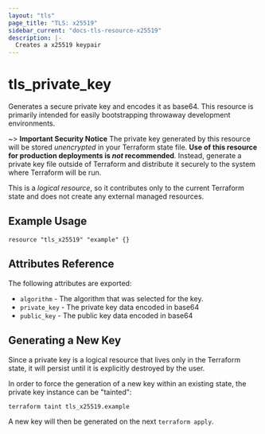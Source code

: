 ```yaml
---
layout: "tls"
page_title: "TLS: x25519"
sidebar_current: "docs-tls-resource-x25519"
description: |-
  Creates a x25519 keypair
---
```


# tls\_private\_key

Generates a secure private key and encodes it as base64. This resource is
primarily intended for easily bootstrapping throwaway development
environments.

~> **Important Security Notice** The private key generated by this resource will
be stored *unencrypted* in your Terraform state file. **Use of this resource
for production deployments is *not* recommended**. Instead, generate
a private key file outside of Terraform and distribute it securely
to the system where Terraform will be run.

This is a *logical resource*, so it contributes only to the current Terraform
state and does not create any external managed resources.

## Example Usage

```hcl
resource "tls_x25519" "example" {}
```

## Attributes Reference

The following attributes are exported:

* `algorithm` - The algorithm that was selected for the key.
* `private_key` - The private key data encoded in base64
* `public_key` - The public key data encoded in base64

## Generating a New Key

Since a private key is a logical resource that lives only in the Terraform state,
it will persist until it is explicitly destroyed by the user.

In order to force the generation of a new key within an existing state, the
private key instance can be "tainted":

```
terraform taint tls_x25519.example
```

A new key will then be generated on the next ``terraform apply``.
